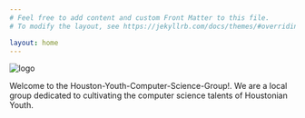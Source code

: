 ```yaml
---
# Feel free to add content and custom Front Matter to this file.
# To modify the layout, see https://jekyllrb.com/docs/themes/#overriding-theme-defaults

layout: home
---
```


![logo](https://avatars1.githubusercontent.com/u/62440854?s=400&u=d40027da85646d2a58e41d5a1bec55936aa851da&v=4)

Welcome to the Houston-Youth-Computer-Science-Group!. We are a local group dedicated to cultivating the computer science talents of Houstonian Youth.
